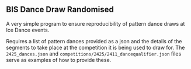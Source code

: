## BIS Dance Draw Randomised

A very simple program to ensure reproducibility of pattern dance draws at Ice Dance events.

Requires a list of pattern dances provided as a json and the details of the segments to take place at the competition it is being used to draw for. The `2425_dances.json` and `competitions/2425/2411_dancequalifier.json` files serve as examples of how to provide these.